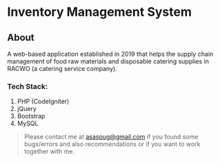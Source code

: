 # Inventory Management System


## About
A web-based application established in 2019 that helps the supply chain management of food raw materials and disposable catering supplies in RACWO (a catering service company).

### Tech Stack:
1. PHP (CodeIgniter)
2. jQuery
3. Bootstrap
4. MySQL

> Please contact me at asaspug@gmail.com if you found some bugs/errors and also recommendations or if you want to work together with me.
